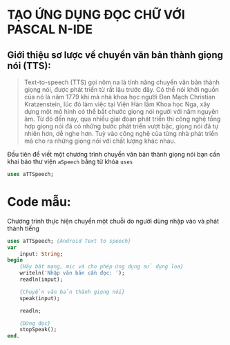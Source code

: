 # TẠO ỨNG DỤNG ĐỌC CHỮ VỚI PASCAL N-IDE

## Giới thiệu sơ lược về chuyển văn bản thành giọng nói (TTS):

> Text-to-speech (TTS) gọi nôm na là tính năng chuyển văn bản thành giọng nói, được phát triển từ rất lâu trước đây. Có thể nói khởi nguồn của nó là năm 1779 khi mà nhà khoa học người Đan Mạch Christian Kratzenstein, lúc đó làm việc tại Viện Hàn lâm Khoa học Nga, xây dựng một mô hình có thể bắt chước giọng nói người với năm nguyên âm. Từ đó đến nay, qua nhiều giai đoạn phát triển thì công nghệ tổng hợp giọng nói đã có những bước phát triển vượt bậc, giọng nói đã tự nhiên hơn, dễ nghe hơn. Tuỳ vào công nghệ của từng nhà phát triển mà cho ra những giọng nói với chất lượng khác nhau.

Đầu tiên để viết một chương trình chuyển văn bản thành giọng nói bạn cần khai báo thư viện ``aSpeech`` bằng từ khóa ``uses``

```pascal
uses aTTSpeech;
```

# Code mẫu:
Chương trình thực hiện chuyển một chuỗi do người dùng nhập vào và phát thành tiếng

```pascal
uses aTTSpeech; {Android Text to speech}
var
    input: String;
begin
    {Hãy bật mạng, mic và cho phép ứng dụng sử dụng loa}
    writeln('Nhập văn bản cần đọc: ');
    readln(input);

    {Chuyển văn bản thành giọng nói}
    speak(input);

    readln;

    {Dừng đọc}
    stopSpeak();
end.
```